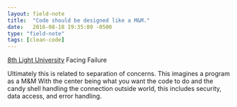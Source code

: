 ```yaml
---
layout: field-note
title:  "Code should be designed like a M&M."
date:   2016-08-18 19:35:09 -0500
type: "field-note"
tags: [clean-code]
---
```


[8th Light University][8th Light] Facing Failure

Ultimately this is related to separation of concerns. This imagines a program as a M&M With the center being what you want the code to do and the candy shell handling the connection outside world, this includes security, data access, and error handling.

[8th Light]: http://www.meetup.com/8th-light-university/events/232280756/ 

